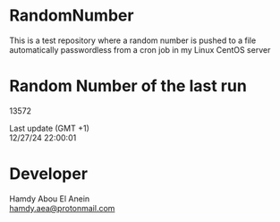 # RandomNumber    
This is a test repository where a random number is pushed to a file automatically passwordless from a cron job in my Linux CentOS server    
# Random Number of the last run   
13572
      
Last update (GMT +1)    
12/27/24 22:00:01
# Developer    
Hamdy Abou El Anein   
hamdy.aea@protonmail.com
